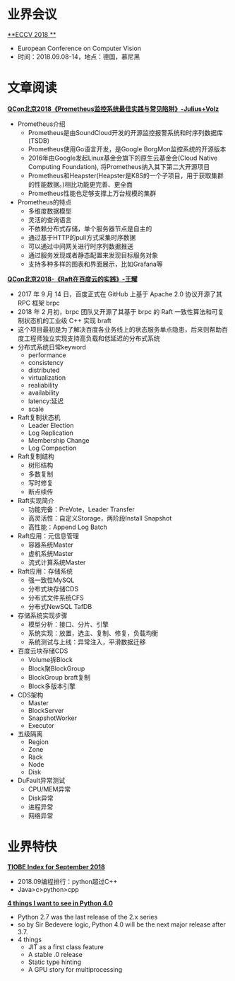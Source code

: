 ﻿# 业界会议

[**ECCV 2018 **](https://eccv2018.org/)
* European Conference on Computer Vision
* 时间：2018.09.08-14，地点：德国，慕尼黑


# 文章阅读

[**QCon北京2018《Prometheus监控系统最佳实践与常见陷阱》-Julius+Volz**](https://ppt.geekbang.org/list/qconbj2018)
* Prometheus介绍
   * Prometheus是由SoundCloud开发的开源监控报警系统和时序列数据库(TSDB)
   * Prometheus使用Go语言开发，是Google BorgMon监控系统的开源版本
   * 2016年由Google发起Linux基金会旗下的原生云基金会(Cloud Native Computing Foundation), 将Prometheus纳入其下第二大开源项目
   * Prometheus和Heapster(Heapster是K8S的一个子项目，用于获取集群的性能数据。)相比功能更完善、更全面
   * Prometheus性能也足够支撑上万台规模的集群
* Prometheus的特点
   * 多维度数据模型
   * 灵活的查询语言
   * 不依赖分布式存储，单个服务器节点是自主的
   * 通过基于HTTP的pull方式采集时序数据
   * 可以通过中间网关进行时序列数据推送
   * 通过服务发现或者静态配置来发现目标服务对象
   * 支持多种多样的图表和界面展示，比如Grafana等
 

[**QCon北京2018-《Raft在百度云的实践》-王耀**](https://ppt.geekbang.org/list/qconbj2018)
* 2017 年 9 月 14 日，百度正式在 GitHub 上基于 Apache 2.0 协议开源了其 RPC 框架 brpc
* 2018 年 2 月初，brpc 团队又开源了其基于 brpc 的 Raft 一致性算法和可复制状态机的工业级 C++ 实现 braft
* 这个项目最初是为了解决百度各业务线上的状态服务单点隐患，后来则帮助百度工程师独立实现支持高负载和低延迟的分布式系统
* 分布式系统日常keyword
   * performance
   * consistency
   * distributed
   * virtualization
   * realiability
   * availability
   * latency:延迟
   * scale
* Raft复制状态机
   * Leader Election
   * Log Replication
   * Membership Change
   * Log Compaction
* Raft复制结构
   * 树形结构
   * 多数复制
   * 写时修复
   * 断点续传
* Raft实现简介
   * 功能完备：PreVote，Leader Transfer
   * 高灵活性：自定义Storage，两阶段Install Snapshot
   * 高性能：Append Log Batch
* Raft应用：元信息管理
   * 容器系统Master
   * 虚机系统Master
   * 流式计算系统Master
* Raft应用：存储系统
   * 强一致性MySQL
   * 分布式块存储CDS
   * 分布式文件系统CFS
   * 分布式NewSQL TafDB
* 存储系统实现步骤
   * 模型分析：接口、分片、引擎
   * 系统实现：放置，选主、复制、修复，负载均衡
   * 系统测试与上线：异常注入，平滑数据迁移
* 百度云块存储CDS
   * Volume拆Block
   * Block聚BlockGroup
   * BlockGroup braft复制
   * Block多版本引擎
* CDS架构
   * Master
   * BlockServer
   * SnapshotWorker
   * Executor
* 五级隔离
   * Region
   * Zone
   * Rack
   * Node
   * Disk
* DuFault异常测试
   * CPU/MEM异常
   * Disk异常
   * 进程异常
   * 网络异常


# 业界特快

[**TIOBE Index for September 2018**](https://www.tiobe.com/tiobe-index/)
* 2018.09编程排行：python超过C++
* Java>c>python>cpp

[**4 things I want to see in Python 4.0**](https://hackernoon.com/4-things-i-want-to-see-in-python-4-0-85b853e86a88)
* Python 2.7 was the last release of the 2.x series
* so by Sir Bedevere logic, Python 4.0 will be the next major release after 3.7.
* 4 things
   * JIT as a first class feature
   * A stable .0 release
   * Static type hinting
   *  A GPU story for multiprocessing



